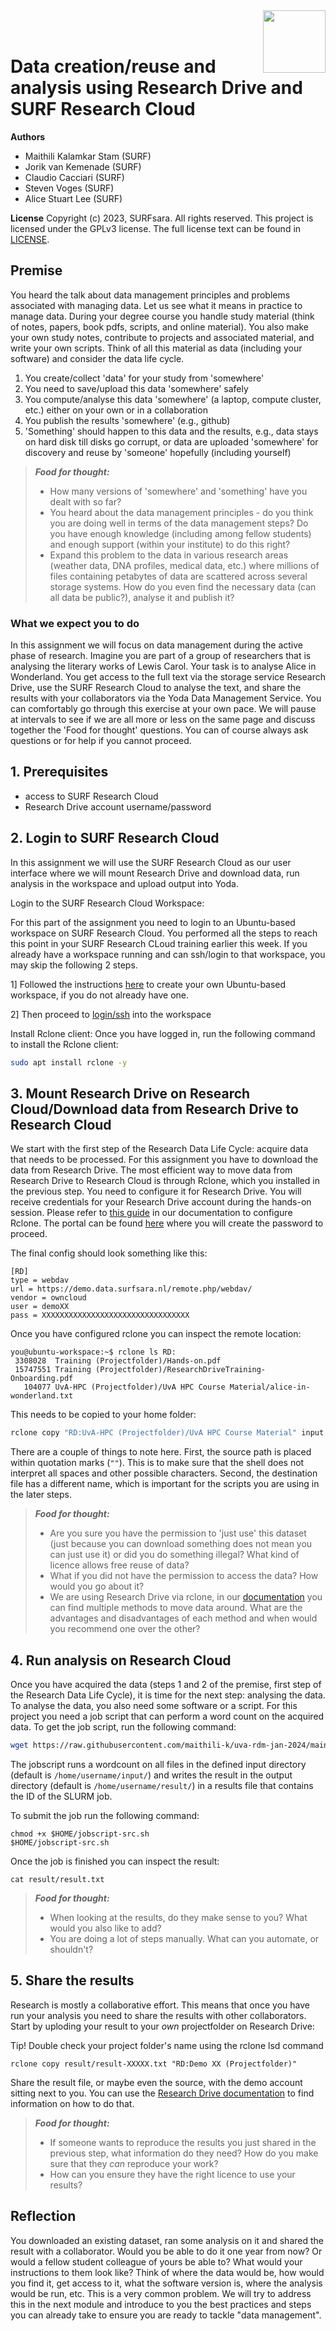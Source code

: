 <img align="right" src="images/surf.jpg" width="100px">
<br><br>


# Data creation/reuse and analysis using Research Drive and SURF Research Cloud

**Authors**
- Maithili Kalamkar Stam (SURF)
- Jorik van Kemenade (SURF)
- Claudio Cacciari (SURF)
- Steven Voges (SURF)
- Alice Stuart Lee (SURF)

**License**
Copyright (c) 2023, SURFsara. All rights reserved.
This project is licensed under the GPLv3 license.
The full license text can be found in [LICENSE](LICENSE).

## Premise
You heard the talk about data management principles and problems associated with managing data. Let us see what it means in practice to manage data. During your degree course you handle study material (think of notes, papers, book pdfs, scripts, and online material). You also make your own study notes, contribute to projects and associated material, and write your own scripts. Think of all this material as data (including your software) and consider the data life cycle.  

1. You create/collect 'data' for your study from 'somewhere' 
2. You need to save/upload this data 'somewhere' safely
3. You compute/analyse this data 'somewhere' (a laptop, compute cluster, etc.) either on your own or in a collaboration
4. You publish the results 'somewhere' (e.g., github)
5. 'Something' should happen to this data and the results, e.g., data stays on hard disk till disks go corrupt, or data are uploaded 'somewhere' for discovery and reuse by 'someone' hopefully (including yourself)

> **_Food for thought:_**
>
> * How many versions of 'somewhere' and 'something' have you dealt with so far? 
> * You heard about the data management principles - do you think you are doing well in terms of the data management steps? Do you have enough knowledge (including among fellow students) and enough support (within your institute) to do this right?
> * Expand this problem to the data in various research areas (weather data, DNA profiles, medical data, etc.) where millions of files containing petabytes of data are scattered across several storage systems. How do you even find the necessary data (can all data be public?), analyse it and publish it?


### What we expect you to do
In this assignment we will focus on data management during the active phase of research. Imagine you are part of a group of researchers that is analysing the literary works of Lewis Carol. Your task is to analyse Alice in Wonderland. You get access to the full text via the storage service Research Drive, use the SURF Research Cloud to analyse the text, and share the results with your collaborators via the Yoda Data Management Service. You can comfortably go through this exercise at your own pace. We will pause at intervals to see if we are all more or less on the same page and discuss together the 'Food for thought' questions. You can of course always ask questions or for help if you cannot proceed.

## 1. Prerequisites

- access to SURF Research Cloud
- Research Drive account username/password

## 2. Login to SURF Research Cloud

In this assignment we will use the SURF Research Cloud as our user interface where we will mount Research Drive and download data, run analysis in the workspace and upload output into Yoda.

Login to the SURF Research Cloud Workspace:

For this part of the assignment you need to login to an Ubuntu-based workspace on SURF Research Cloud. You performed all the steps to reach this point in your SURF Research CLoud training earlier this week. If you already have a workspace running and can ssh/login to that workspace, you may skip the following 2 steps. 

1] Followed the instructions [here](https://servicedesk.surf.nl/wiki/display/WIKI/Hands-On+for+Introduction+to+SURF+Research+Cloud) to create your own Ubuntu-based workspace, if you do not already have one. 

2] Then proceed to [login/ssh](https://servicedesk.surf.nl/wiki/display/WIKI/Log+in+to+your+workspace) into the workspace

Install Rclone client:
Once you have logged in, run the following command to install the Rclone client:

```sh
sudo apt install rclone -y
```

## 3. Mount Research Drive on Research Cloud/Download data from Research Drive to Research Cloud

We start with the first step of the Research Data Life Cycle: acquire data that needs to be processed. For this assignment you have to download the data from Research Drive. The most efficient way to move data from Research Drive to Research Cloud is through Rclone, which you installed in the previous step. You need to configure it for Research Drive. You will receive credentials for your Research Drive account during the hands-on session. Please refer to [this guide](https://wiki.surfnet.nl/display/RDRIVE/Access+Research+Drive+via+Rclone) in our documentation to configure Rclone. The portal can be found [here](https://demo.data.surfsara.nl) where you will create the password to proceed.

The final config should look something like this:

```
[RD]
type = webdav
url = https://demo.data.surfsara.nl/remote.php/webdav/
vendor = owncloud
user = demoXX
pass = XXXXXXXXXXXXXXXXXXXXXXXXXXXXXXXXX
```

Once you have configured rclone you can inspect the remote location:

```
you@ubuntu-workspace:~$ rclone ls RD:
 3308028  Training (Projectfolder)/Hands-on.pdf
 15747551 Training (Projectfolder)/ResearchDriveTraining-Onboarding.pdf
   104077 UvA-HPC (Projectfolder)/UvA HPC Course Material/alice-in-wonderland.txt
```
This needs to be copied to your home folder:

```sh
rclone copy "RD:UvA-HPC (Projectfolder)/UvA HPC Course Material" input
```

There are a couple of things to note here. First, the source path is placed within quotation marks (`""`). This is to make sure that the shell does not interpret all spaces and other possible characters. Second, the destination file has a different name, which is important for the scripts you are using in the later steps.

> **_Food for thought:_**
> * Are you sure you have the permission to 'just use' this dataset (just because you can download something does not mean you can just use it) or did you do something illegal? What kind of licence allows free reuse of data?
> * What if you did not have the permission to access the data? How would you go about it?
> * We are using Research Drive via rclone, in our [documentation](https://wiki.surfnet.nl/display/RDRIVE/How+to+upload+or+download+your+files) you can find multiple methods to move data around. What are the advantages and disadvantages of each method and when would you recommend one over the other?

## 4. Run analysis on Research Cloud
Once you have acquired the data (steps 1 and 2 of the premise, first step of the Research Data Life Cycle), it is time for the next step: analysing the data. To analyse the data, you also need some software or a script. For this project you need a job script that can perform a word count on the acquired data. To get the job script, run the following command: 

```sh
wget https://raw.githubusercontent.com/maithili-k/uva-rdm-jan-2024/main/2-data-creation-and-analysis/jobscript-src.sh
```

The jobscript runs a wordcount on all files in the defined input directory (default is `/home/username/input/`) and writes the result in the output directory (default is `/home/username/result/`) in a results file that contains the ID of the SLURM job.

To submit the job run the following command:

```
chmod +x $HOME/jobscript-src.sh
$HOME/jobscript-src.sh
```

Once the job is finished you can inspect the result:

```
cat result/result.txt
````

> **_Food for thought:_**
> * When looking at the results, do they make sense to you? What would you also like to add?
> * You are doing a lot of steps manually. What can you automate, or shouldn't?

## 5. Share the results
Research is mostly a collaborative effort. This means that once you have run your analysis you need to share the results with other collaborators. Start by uploding your result to your _own_ projectfolder on Research Drive:

Tip! Double check your project folder's name using the rclone lsd command

```
rclone copy result/result-XXXXX.txt "RD:Demo XX (Projectfolder)"
```

Share the result file, or maybe even the source, with the demo account sitting next to you. You can use the [Research Drive documentation](https://wiki.surfnet.nl/display/RDRIVE/How+to+share+a+folder+or+file) to find information on how to do that.

> **_Food for thought:_**
> * If someone wants to reproduce the results you just shared in the previous step, what information do they need? How do you make sure that they _can_ reproduce your work?
> * How can you ensure they have the right licence to use your results?

## Reflection
You downloaded an existing dataset, ran some analysis on it and shared the result with a collaborator. Would you be able to do it one year from now? Or would a fellow student colleague of yours be able to? What would your instructions to them look like? Think of where the data would be, how would you find it, get access to it, what the software version is, where the analysis would be run, etc. This is a very common problem. We will try to address this in the next module and introduce to you the best practices and steps you can already take to ensure you are ready to tackle "data management".
